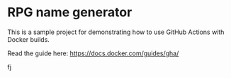 # RPG name generator

This is a sample project for demonstrating how to use GitHub Actions with
Docker builds.

Read the guide here: <https://docs.docker.com/guides/gha/>

fj